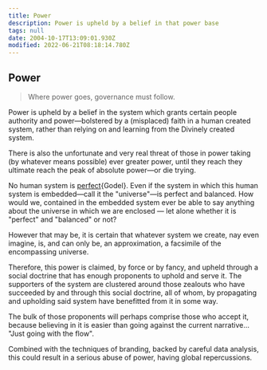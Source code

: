 ```yaml
---
title: Power
description: Power is upheld by a belief in that power base
tags: null
date: 2004-10-17T13:09:01.930Z
modified: 2022-06-21T08:18:14.780Z
---
```


## Power

> Where power goes, governance must follow.

Power is upheld by a belief in the system which grants certain people authority and power&mdash;bolstered by a (misplaced) faith in a human created system, rather than relying on and learning from the Divinely created system.

There is also the unfortunate and very real threat of those in power taking (by whatever means possible) ever greater power, until they reach they ultimate reach the peak of absolute power&mdash;or die trying.

No human system is [perfect](incompleteness.html){Godel}. Even if the system in which this human system is embedded&mdash;call it the "universe"&mdash;is perfect and balanced. How would we, contained in the embedded system ever be able to say anything about the universe in which we are enclosed &mdash; let alone whether it is "perfect" and "balanced" or not?

However that may be, it is certain that whatever system we create, nay even imagine, is, and can only be, an approximation, a facsimile of the encompassing universe.

Therefore, this power is claimed, by force or by fancy, and upheld through a social doctrine that has enough proponents to uphold and serve it. The supporters of the system are clustered around those zealouts who have succeeded by and through this social doctrine, all of whom, by propagating and upholding said system have benefitted from it in some way.

The bulk of those proponents will perhaps comprise those who accept it, because believing in it is easier than going against the current narrative... "Just going with the flow".

Combined with the techniques of branding, backed by careful data analysis, this could result in a serious abuse of power, having global repercussions.
